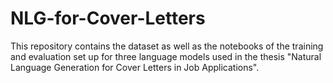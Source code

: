 # NLG-for-Cover-Letters

This repository contains the dataset as well as the notebooks of the training and evaluation set up for three language models used in the thesis "Natural Language Generation for Cover Letters in Job Applications". 
